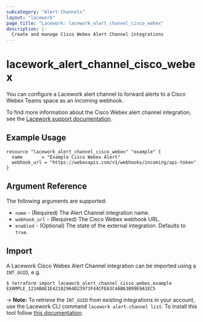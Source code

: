 ```yaml
---
subcategory: "Alert Channels"
layout: "lacework"
page_title: "Lacework: lacework_alert_channel_cisco_webex"
description: |-
  Create and manage Cisco Webex Alert Channel integrations
---
```


# lacework\_alert\_channel\_cisco\_webex

You can configure a Lacework alert channel to forward alerts to a Cisco Webex Teams space as an incoming webhook.

To find more information about the Cisco Webex alert channel integration, see the [Lacework support documentation](https://support.lacework.com/hc/en-us/articles/360005840154-Cisco-Webex-Teams).

## Example Usage

```hcl
resource "lacework_alert_channel_cisco_webex" "example" {
  name       = "Example Cisco Webex Alert"
  webhook_url = "https://webexapis.com/v1/webhooks/incoming/api-token"
}
```

## Argument Reference

The following arguments are supported:

* `name` - (Required) The Alert Channel integration name.
* `webhook_url` - (Required) The Cisco Webex webhook URL.
* `enabled` - (Optional) The state of the external integration. Defaults to `true`.

## Import

A Lacework Cisco Webex Alert Channel integration can be imported using a `INT_GUID`, e.g.

```
$ terraform import lacework_alert_channel_cisco_webex.example EXAMPLE_1234BAE1E42182964D23973F44CFEA3C4AB63B99E9A1EC5
```
-> **Note:** To retrieve the `INT_GUID` from existing integrations in your account, use the
	Lacework CLI command `lacework alert-channel list`. To install this tool follow
	[this documentation](https://docs.lacework.com/cli/).
